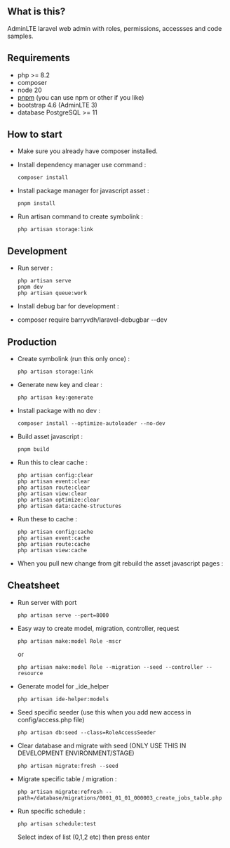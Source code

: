 ## What is this?

AdminLTE laravel web admin with roles, permissions, accessses and code samples.

## Requirements

-   php >= 8.2
-   composer
-   node 20
-   [pnpm](https://pnpm.io/) (you can use npm or other if you like)
-   bootstrap 4.6 (AdminLTE 3)
-   database PostgreSQL >= 11

## How to start

-   Make sure you already have composer installed.
-   Install dependency manager use command :

    `composer install`

-   Install package manager for javascript asset :

    `pnpm install`

-   Run artisan command to create symbolink :

    `php artisan storage:link`

## Development

-   Run server :

    ```
    php artisan serve
    pnpm dev
    php artisan queue:work
    ```

-   Install debug bar for development :
-   composer require barryvdh/laravel-debugbar --dev

## Production

-   Create symbolink (run this only once) :

    `php artisan storage:link`

-   Generate new key and clear :

    `php artisan key:generate`

-   Install package with no dev :

    `composer install --optimize-autoloader --no-dev`

-   Build asset javascript :

    `pnpm build`

-   Run this to clear cache :

    ```
    php artisan config:clear
    php artisan event:clear
    php artisan route:clear
    php artisan view:clear
    php artisan optimize:clear
    php artisan data:cache-structures
    ```

-   Run these to cache :

    ```
    php artisan config:cache
    php artisan event:cache
    php artisan route:cache
    php artisan view:cache
    ```

-   When you pull new change from git rebuild the asset javascript pages :

## Cheatsheet

-   Run server with port

    `php artisan serve --port=8000`

-   Easy way to create model, migration, controller, request

    `php artisan make:model Role -mscr`

    or

    `php artisan make:model Role --migration --seed --controller --resource`

-   Generate model for \_ide_helper

    `php artisan ide-helper:models`

-   Seed specific seeder (use this when you add new access in config/access.php file)

    `php artisan db:seed --class=RoleAccessSeeder`

-   Clear database and migrate with seed (ONLY USE THIS IN DEVELOPMENT ENVIRONMENT/STAGE)

    `php artisan migrate:fresh --seed`

-   Migrate specific table / migration :

    `php artisan migrate:refresh --path=/database/migrations/0001_01_01_000003_create_jobs_table.php`

-   Run specific schedule :

    `php artisan schedule:test`

    Select index of list (0,1,2 etc) then press enter
